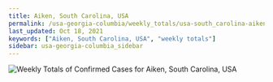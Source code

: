 ```yaml
---
title: Aiken, South Carolina, USA
permalink: /usa-georgia-columbia/weekly_totals/usa-south_carolina-aiken-weekly_totals.html
last_updated: Oct 18, 2021
keywords: ["Aiken, South Carolina, USA", "weekly totals"]
sidebar: usa-georgia-columbia_sidebar
---
```


![Weekly Totals of Confirmed Cases for Aiken, South Carolina, USA](/covid_tracker/images/graphs/usa-south_carolina-aiken-weekly_totals_graph.png)
